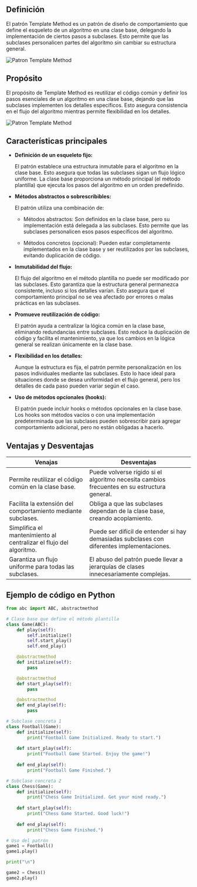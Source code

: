## Definición

El patrón Template Method es un patrón de diseño de comportamiento que define el esqueleto de un algoritmo en una clase base, delegando la implementación de ciertos pasos a subclases. Esto permite que las subclases personalicen partes del algoritmo sin cambiar su estructura general.

![Patron Template Method](https://refactoring.guru/images/patterns/diagrams/template-method/structure.png)

## Propósito

El propósito de Template Method es reutilizar el código común y definir los pasos esenciales de un algoritmo en una clase base, dejando que las subclases implementen los detalles específicos. Esto asegura consistencia en el flujo del algoritmo mientras permite flexibilidad en los detalles.

![Patron Template Method](https://refactoring.guru/images/patterns/content/template-method/template-method.png)

## Características principales

* **Definición de un esqueleto fijo:**

    El patrón establece una estructura inmutable para el algoritmo en la clase base. Esto asegura que todas las subclases sigan un flujo lógico uniforme. La clase base proporciona un método principal (el método plantilla) que ejecuta los pasos del algoritmo en un orden predefinido.

* **Métodos abstractos o sobrescribibles:**

    El patrón utiliza una combinación de:

    * Métodos abstractos: Son definidos en la clase base, pero su implementación está delegada a las subclases. Esto permite que las subclases personalicen esos pasos específicos del algoritmo.

    * Métodos concretos (opcional): Pueden estar completamente implementados en la clase base y ser reutilizados por las subclases, evitando duplicación de código.

* **Inmutabilidad del flujo:**

    El flujo del algoritmo en el método plantilla no puede ser modificado por las subclases. Esto garantiza que la estructura general permanezca consistente, incluso si los detalles varían. Esto asegura que el comportamiento principal no se vea afectado por errores o malas prácticas en las subclases.

* **Promueve reutilización de código:**

    El patrón ayuda a centralizar la lógica común en la clase base, eliminando redundancias entre subclases. Esto reduce la duplicación de código y facilita el mantenimiento, ya que los cambios en la lógica general se realizan únicamente en la clase base.

* **Flexibilidad en los detalles:**

    Aunque la estructura es fija, el patrón permite personalización en los pasos individuales mediante las subclases. Esto lo hace ideal para situaciones donde se desea uniformidad en el flujo general, pero los detalles de cada paso pueden variar según el caso.

* **Uso de métodos opcionales (hooks):**

    El patrón puede incluir hooks o métodos opcionales en la clase base. Los hooks son métodos vacíos o con una implementación predeterminada que las subclases pueden sobrescribir para agregar comportamiento adicional, pero no están obligadas a hacerlo.

## Ventajas y Desventajas 

Venajas | Desventajas
-------- | -----------
Permite reutilizar el código común en la clase base.| Puede volverse rígido si el algoritmo necesita cambios frecuentes en su estructura general.
Facilita la extensión del comportamiento mediante subclases.| Obliga a que las subclases dependan de la clase base, creando acoplamiento.
Simplifica el mantenimiento al centralizar el flujo del algoritmo.| Puede ser difícil de entender si hay demasiadas subclases con diferentes implementaciones.
Garantiza un flujo uniforme para todas las subclases.| El abuso del patrón puede llevar a jerarquías de clases innecesariamente complejas.

## Ejemplo de código en Python
```python
from abc import ABC, abstractmethod

# Clase base que define el método plantilla
class Game(ABC):
    def play(self):
        self.initialize()
        self.start_play()
        self.end_play()

    @abstractmethod
    def initialize(self):
        pass

    @abstractmethod
    def start_play(self):
        pass

    @abstractmethod
    def end_play(self):
        pass

# Subclase concreta 1
class Football(Game):
    def initialize(self):
        print("Football Game Initialized. Ready to start.")
    
    def start_play(self):
        print("Football Game Started. Enjoy the game!")
    
    def end_play(self):
        print("Football Game Finished.")

# Subclase concreta 2
class Chess(Game):
    def initialize(self):
        print("Chess Game Initialized. Get your mind ready.")
    
    def start_play(self):
        print("Chess Game Started. Good luck!")
    
    def end_play(self):
        print("Chess Game Finished.")

# Uso del patrón
game1 = Football()
game1.play()

print("\n")

game2 = Chess()
game2.play()
```

